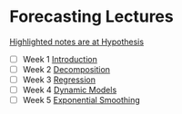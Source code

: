 
# Forecasting Lectures

[Highlighted notes are at Hypothesis](https://hypothes.is/groups/dzLQPNN8/forecasting)

- [ ] Week 1 [Introduction](http://htmlpreview.github.io/?https://raw.githubusercontent.com/tgrrr/data-science/forecasting/uni/forecasting/w1-introduction/lecture/Module1.html)
- [ ] Week 2 [Decomposition](http://htmlpreview.github.io/?https://github.com/tgrrr/data-science/blob/forecasting/uni/forecasting/w2-decomposion/lecture/Module2.html)
- [ ] Week 3 [Regression](http://htmlpreview.github.io/?https://github.com/tgrrr/data-science/blob/forecasting/uni/forecasting/w3-regression/lecture/Module3.html)
- [ ] Week 4 [Dynamic Models](http://htmlpreview.github.io/?https://github.com/tgrrr/data-science/blob/forecasting/uni/forecasting/w4-dynamic-models/lecture/Module4.html)
- [ ] Week 5 [Exponential Smoothing](http://htmlpreview.github.io/?https://github.com/tgrrr/data-science/blob/forecasting/uni/forecasting/w5-exponential-smoothing/lecture/Module5.html)
